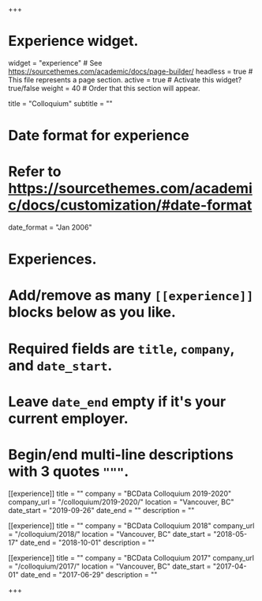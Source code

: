 +++
# Experience widget.
widget = "experience"  # See https://sourcethemes.com/academic/docs/page-builder/
headless = true  # This file represents a page section.
active = true  # Activate this widget? true/false
weight = 40  # Order that this section will appear.

title = "Colloquium"
subtitle = ""

# Date format for experience
#   Refer to https://sourcethemes.com/academic/docs/customization/#date-format
date_format = "Jan 2006"

# Experiences.
#   Add/remove as many `[[experience]]` blocks below as you like.
#   Required fields are `title`, `company`, and `date_start`.
#   Leave `date_end` empty if it's your current employer.
#   Begin/end multi-line descriptions with 3 quotes `"""`.
[[experience]]
  title = ""
  company = "BCData Colloquium 2019-2020"
  company_url = "/colloquium/2019-2020/"
  location = "Vancouver, BC"
  date_start = "2019-09-26"
  date_end = ""
  description = ""

[[experience]]
  title = ""
  company = "BCData Colloquium 2018"
  company_url = "/colloquium/2018/"
  location = "Vancouver, BC"
  date_start = "2018-05-17"
  date_end = "2018-10-01"
  description = ""

[[experience]]
  title = ""
  company = "BCData Colloquium 2017"
  company_url = "/colloquium/2017/"
  location = "Vancouver, BC"
  date_start = "2017-04-01"
  date_end = "2017-06-29"
  description = ""

+++
